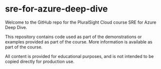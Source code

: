 # sre-for-azure-deep-dive

Welcome to the GitHub repo for the PluralSight Cloud course SRE for Azure Deep Dive. 

This repository contains code used as part of the demonstrations or examples provided as part of the course. More information is available as part of the course.

All content is provided for educational purposes, and is not intended to be copied directly for production use.
